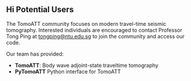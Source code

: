 ## Hi Potential Users

The TomoATT community focuses on modern travel-time seismic tomography. Interested individuals are encouraged to contact Professor Tong Ping at tongping@ntu.edu.sg to join the community and access our code.

Our team has provided:

- **TomoATT**: Body wave adjoint-state traveltime tomography
- **PyTomoATT** Python interface for TomoATT

<!--

**Here are some ideas to get you started:**

🙋‍♀️ A short introduction - what is your organization all about?
🌈 Contribution guidelines - how can the community get involved?
👩‍💻 Useful resources - where can the community find your docs? Is there anything else the community should know?
🍿 Fun facts - what does your team eat for breakfast?
🧙 Remember, you can do mighty things with the power of [Markdown](https://docs.github.com/github/writing-on-github/getting-started-with-writing-and-formatting-on-github/basic-writing-and-formatting-syntax)
-->
